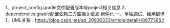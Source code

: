 1、project_config.gradle文件配置版本号project相关信息
2、dependencies.gradle配置依赖三方库相关信息
组件化
一、单独调试、继承编译
1、UML关系：https://blog.csdn.net/qq_20936333/article/details/86773664

